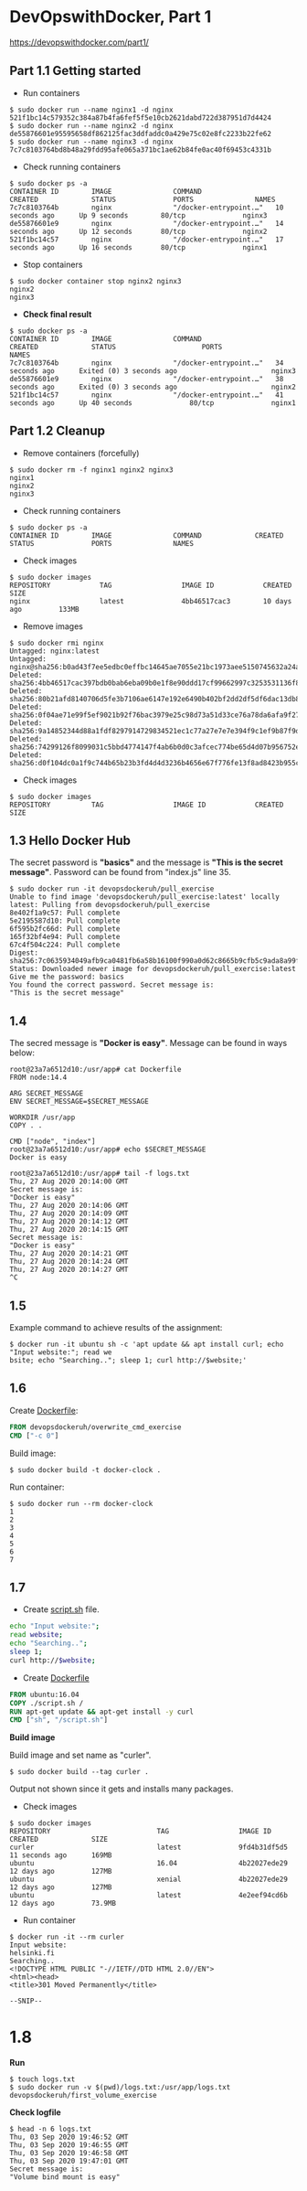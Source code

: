 # DevOpswithDocker, Part 1
https://devopswithdocker.com/part1/

## Part 1.1 Getting started

- Run containers
```console
$ sudo docker run --name nginx1 -d nginx
521f1bc14c579352c384a87b4fa6fef5f5e10cb2621dabd722d387951d7d4424
$ sudo docker run --name nginx2 -d nginx
de55876601e95595658df862125fac3ddfaddc0a429e75c02e8fc2233b22fe62
$ sudo docker run --name nginx3 -d nginx
7c7c8103764bd8b48a29fdd95afe065a371bc1ae62b84fe0ac40f69453c4331b
```

- Check running containers
```console
$ sudo docker ps -a
CONTAINER ID        IMAGE               COMMAND                  CREATED             STATUS              PORTS               NAMES
7c7c8103764b        nginx               "/docker-entrypoint.…"   10 seconds ago      Up 9 seconds        80/tcp              nginx3
de55876601e9        nginx               "/docker-entrypoint.…"   14 seconds ago      Up 12 seconds       80/tcp              nginx2
521f1bc14c57        nginx               "/docker-entrypoint.…"   17 seconds ago      Up 16 seconds       80/tcp              nginx1
```

- Stop containers
```console
$ sudo docker container stop nginx2 nginx3
nginx2
nginx3
```

- **Check final result**
```console
$ sudo docker ps -a
CONTAINER ID        IMAGE               COMMAND                  CREATED             STATUS                     PORTS               NAMES
7c7c8103764b        nginx               "/docker-entrypoint.…"   34 seconds ago      Exited (0) 3 seconds ago                       nginx3
de55876601e9        nginx               "/docker-entrypoint.…"   38 seconds ago      Exited (0) 3 seconds ago                       nginx2
521f1bc14c57        nginx               "/docker-entrypoint.…"   41 seconds ago      Up 40 seconds              80/tcp              nginx1
```

## Part 1.2 Cleanup

- Remove containers (forcefully)
```console
$ sudo docker rm -f nginx1 nginx2 nginx3
nginx1
nginx2
nginx3
```

- Check running containers
```console
$ sudo docker ps -a
CONTAINER ID        IMAGE               COMMAND             CREATED             STATUS              PORTS               NAMES
```

- Check images
```console
$ sudo docker images
REPOSITORY            TAG                 IMAGE ID            CREATED             SIZE
nginx                 latest              4bb46517cac3        10 days ago         133MB
```

- Remove images
```console
$ sudo docker rmi nginx
Untagged: nginx:latest
Untagged: nginx@sha256:b0ad43f7ee5edbc0effbc14645ae7055e21bc1973aee5150745632a24a752661
Deleted: sha256:4bb46517cac397bdb0bab6eba09b0e1f8e90ddd17cf99662997c3253531136f8
Deleted: sha256:80b21afd8140706d5fe3b7106ae6147e192e6490b402bf2dd2df5df6dac13db8
Deleted: sha256:0f04ae71e99f5ef9021b92f76bac3979e25c98d73a51d33ce76a78da6afa9f27
Deleted: sha256:9a14852344d88a1fdf8297914729834521ec1c77a27e7e7e394f9c1ef9b87f9d
Deleted: sha256:74299126f8099031c5bbd4774147f4ab6b0d0c3afcec774be65d4d07b956752e
Deleted: sha256:d0f104dc0a1f9c744b65b23b3fd4d4d3236b4656e67f776fe13f8ad8423b955c
```

- Check images
```console
$ sudo docker images
REPOSITORY          TAG                 IMAGE ID            CREATED             SIZE
```

## 1.3 Hello Docker Hub

The secret password is **"basics"** and the message is **"This is the secret message"**. Password can be found from "index.js" line 35.

```console
$ sudo docker run -it devopsdockeruh/pull_exercise
Unable to find image 'devopsdockeruh/pull_exercise:latest' locally
latest: Pulling from devopsdockeruh/pull_exercise
8e402f1a9c57: Pull complete
5e2195587d10: Pull complete
6f595b2fc66d: Pull complete
165f32bf4e94: Pull complete
67c4f504c224: Pull complete
Digest: sha256:7c0635934049afb9ca0481fb6a58b16100f990a0d62c8665b9cfb5c9ada8a99f
Status: Downloaded newer image for devopsdockeruh/pull_exercise:latest
Give me the password: basics
You found the correct password. Secret message is:
"This is the secret message"
```

## 1.4

The secred message is **"Docker is easy"**. Message can be found in ways below:

```console
root@23a7a6512d10:/usr/app# cat Dockerfile
FROM node:14.4

ARG SECRET_MESSAGE
ENV SECRET_MESSAGE=$SECRET_MESSAGE

WORKDIR /usr/app
COPY . .

CMD ["node", "index"]
root@23a7a6512d10:/usr/app# echo $SECRET_MESSAGE
Docker is easy
```

```console
root@23a7a6512d10:/usr/app# tail -f logs.txt
Thu, 27 Aug 2020 20:14:00 GMT
Secret message is:
"Docker is easy"
Thu, 27 Aug 2020 20:14:06 GMT
Thu, 27 Aug 2020 20:14:09 GMT
Thu, 27 Aug 2020 20:14:12 GMT
Thu, 27 Aug 2020 20:14:15 GMT
Secret message is:
"Docker is easy"
Thu, 27 Aug 2020 20:14:21 GMT
Thu, 27 Aug 2020 20:14:24 GMT
Thu, 27 Aug 2020 20:14:27 GMT
^C
```

## 1.5

Example command to achieve results of the assignment:
```console
$ docker run -it ubuntu sh -c 'apt update && apt install curl; echo "Input website:"; read we
bsite; echo "Searching.."; sleep 1; curl http://$website;'
```

## 1.6

Create [Dockerfile](exercise_1.6/Dockerfile):
```Dockerfile
FROM devopsdockeruh/overwrite_cmd_exercise
CMD ["-c 0"]
```

Build image:
```console
$ sudo docker build -t docker-clock .
```

Run container:
```console
$ sudo docker run --rm docker-clock
1
2
3
4
5
6
7
```

## 1.7

* Create [script.sh](exercise_1.7/script.sh) file.
```sh
echo "Input website:";
read website;
echo "Searching..";
sleep 1;
curl http://$website;
```

* Create [Dockerfile](exercise_1.7/Dockerfile)
```Dockerfile
FROM ubuntu:16.04
COPY ./script.sh /
RUN apt-get update && apt-get install -y curl
CMD ["sh", "/script.sh"]
```


**Build image**

Build image and set name as "curler".
```console
$ sudo docker build --tag curler .
```
Output not shown since it gets and installs many packages.

* Check images
```console
$ sudo docker images
REPOSITORY                          TAG                 IMAGE ID            CREATED             SIZE
curler                              latest              9fd4b31df5d5        11 seconds ago      169MB
ubuntu                              16.04               4b22027ede29        12 days ago         127MB
ubuntu                              xenial              4b22027ede29        12 days ago         127MB
ubuntu                              latest              4e2eef94cd6b        12 days ago         73.9MB
```

* Run container
```console
$ docker run -it --rm curler
Input website:
helsinki.fi
Searching..
<!DOCTYPE HTML PUBLIC "-//IETF//DTD HTML 2.0//EN">
<html><head>
<title>301 Moved Permanently</title>

--SNIP--
```

# 1.8

**Run**
```console
$ touch logs.txt
$ sudo docker run -v $(pwd)/logs.txt:/usr/app/logs.txt devopsdockeruh/first_volume_exercise
```

**Check logfile**
```console
$ head -n 6 logs.txt
Thu, 03 Sep 2020 19:46:52 GMT
Thu, 03 Sep 2020 19:46:55 GMT
Thu, 03 Sep 2020 19:46:58 GMT
Thu, 03 Sep 2020 19:47:01 GMT
Secret message is:
"Volume bind mount is easy"
```
